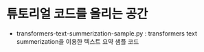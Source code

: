 # 튜토리얼 코드를 올리는 공간

- transformers-text-summerization-sample.py : transformers text summerization을 이용한 텍스트 요약 샘플 코드
